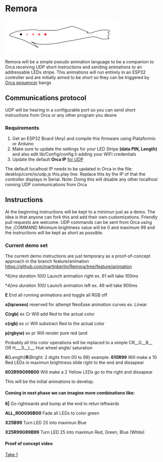 # Remora

![Remora Logo](/docs/remora.png)

Remora will be a simple pseudo animation language to be a companion to Orca receiving UDP short instructions and sending animations to an addressable LEDs stripe.
This animations will run entirely in an ESP32 controller and are initially aimed to be short so they can be triggered by [Orca sequencer](https://github.com/hundredrabbits/Orca) bangs

## Communications protocol

UDP will be hearing in a configurable port so you can send short instructions from Orca or any other program you desire

### Requirements

1. Get an ESP32 Board (Any) and compile this firmware using Plataformio or Arduino
2. Make sure to update the settings for your LED Stripe **(data PIN, Length)** and also edit lib/Config/config.h adding your WiFi credentials
3. Update the default **Orca IP** [for UDP](https://github.com/hundredrabbits/Orca/issues/135)

The default localhost IP needs to be updated in Orca in the file:
desktop/core/io/udp.js this.play line. Replace this by the IP of that the controller displays in Serial.
Note: Doing this will disable any other localhost running UDP communications from Orca

## Instructions

At the beginning instructions will be kept to a minimun just as a demo. The idea is that anyone can fork this and add their own customizations. Friendly pull requests are welcome. 
UDP commands can be sent from Orca using the ;COMMAND
Minimum brightness value will be 0 and maximum 99 and the instructions will be kept as short as possible.

### Current demo set

The current demo instructions are just temporary as a proof-of-concept approach in the branch feature/animation
 https://github.com/martinberlin/Remora/tree/feature/animation

**6{ms duration *100}** Launch animation right ex. 61 will take 100ms

**4{ms duration *100}** Launch animation left ex. 49 will take 900ms

**E** End all running animations and toggle all RGB off

**s(lqcwseo)** reserved for attempt NeoEase animation curves ex. Linear

**C(rgb)** ex Cr Will add Red to the actual color

**c(rgb)** ex cr Will substract Red to the actual color

**p(rgbyw)** ex pr Will render pure red (and 

Probably all this color operations will be replaced to a simple 
CR__G__B__
OR
H___S__L__ Hue wheel angle/ saturation

**6**{Length}**R**{Bright: 2 digits from 00 to 99}   example:
      **610R99**  Will make a 10 Red LEDs in maximun brightness slide right to the end and dissapear

**602R99G99B00**  Will make a 2 Yellow LEDs go to the right and dissapear

This will be the initial animations to develop.

#### Coming in next phase we can imagine more combinations like:

**6|** Go rightwards and bump at the end to retun leftwards

**ALL_R00G99B00** Fade all LEDs to color green

**X25B99** Turn LED 25 into maximun Blue

**X25R99G99B99** Turn LED 25 into maximun Red, Green, Blue (White)

#### Proof of concept video

[Take 1](https://twitter.com/martinfasani/status/1136687580374798341)
